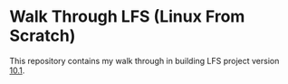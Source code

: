 # Walk Through LFS (Linux From Scratch)
This repository contains my walk through in building LFS project version [10.1](https://www.linuxfromscratch.org/lfs/downloads/stable-systemd/LFS-BOOK-10.1-systemd.pdf).

